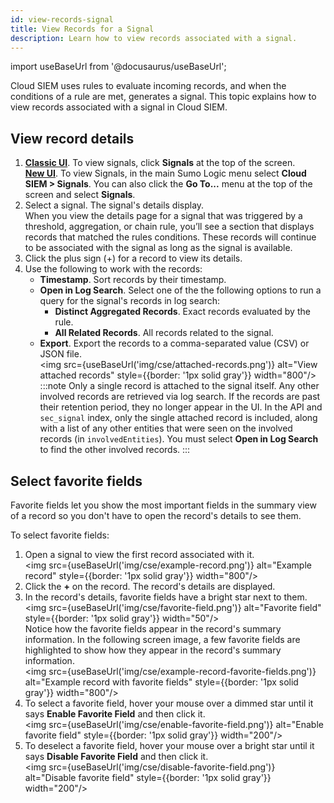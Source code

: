 ```yaml
---
id: view-records-signal
title: View Records for a Signal
description: Learn how to view records associated with a signal.
---
```


import useBaseUrl from '@docusaurus/useBaseUrl';

Cloud SIEM uses rules to evaluate incoming records, and when the conditions of a rule are met, generates a signal. This topic explains how to view records associated with a signal in Cloud SIEM.
 
## View record details

1. [**Classic UI**](/docs/cse/introduction-to-cloud-siem/#classic-ui). To view signals, click **Signals** at the top of the screen. <br/>[**New UI**](/docs/cse/introduction-to-cloud-siem/#new-ui). To view Signals, in the main Sumo Logic menu select **Cloud SIEM > Signals**. You can also click the **Go To...** menu at the top of the screen and select **Signals**. 
1. Select a signal. The signal's details display. <br/>When you view the details page for a signal that was triggered by a threshold, aggregation, or chain rule, you’ll see a section that displays records that matched the rules conditions. These records will continue to be associated with the signal as long as the signal is available. 
1. Click the plus sign (+) for a record to view its details. 
1. Use the following to work with the records: 
   * **Timestamp**. Sort records by their timestamp. 
   * **Open in Log Search**. Select one of the the following options to run a query for the signal's records in log search:
       * **Distinct Aggregated Records**. Exact records evaluated by the rule.
       * **All Related Records**. All records related to the signal.
   * **Export**. Export the records to a comma-separated value (CSV) or JSON file.<br/><img src={useBaseUrl('img/cse/attached-records.png')} alt="View attached records" style={{border: '1px solid gray'}} width="800"/>
     :::note
     Only a single record is attached to the signal itself. Any other involved records are retrieved via log search. If the records are past their retention period, they no longer appear in the UI. In the API and `sec_signal` index, only the single attached record is included, along with a list of any other entities that were seen on the involved records (in `involvedEntities`). You must select **Open in Log Search** to find the other involved records.
     :::

## Select favorite fields

Favorite fields let you show the most important fields in the summary view of a record so you don't have to open the record's details to see them.

To select favorite fields:
1. Open a signal to view the first record associated with it. <br/><img src={useBaseUrl('img/cse/example-record.png')} alt="Example record" style={{border: '1px solid gray'}} width="800"/>
1. Click the **+** on the record. The record's details are displayed. 
1. In the record's details, favorite fields have a bright star next to them. <br/><img src={useBaseUrl('img/cse/favorite-field.png')} alt="Favorite field" style={{border: '1px solid gray'}} width="50"/> <br/>Notice how the favorite fields appear in the record's summary information. In the following screen image, a few favorite fields are highlighted to show how they appear in the record's summary information.<br/><img src={useBaseUrl('img/cse/example-record-favorite-fields.png')} alt="Example record with favorite fields" style={{border: '1px solid gray'}} width="800"/>
1. To select a favorite field, hover your mouse over a dimmed star until it says **Enable Favorite Field** and then click it. <br/><img src={useBaseUrl('img/cse/enable-favorite-field.png')} alt="Enable favorite field" style={{border: '1px solid gray'}} width="200"/>
1. To deselect a favorite field, hover your mouse over a bright star until it says **Disable Favorite Field** and then click it. <br/><img src={useBaseUrl('img/cse/disable-favorite-field.png')} alt="Disable favorite field" style={{border: '1px solid gray'}} width="200"/>
